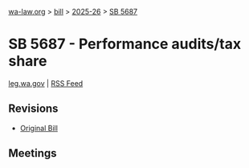 [wa-law.org](/) > [bill](/bill/) > [2025-26](/bill/2025-26/) > [SB 5687](/bill/2025-26/sb/5687/)

# SB 5687 - Performance audits/tax share
[leg.wa.gov](https://app.leg.wa.gov/billsummary?BillNumber=5687&Year=2025&Initiative=false) | [RSS Feed](./rss.xml)

## Revisions
* [Original Bill](1/)

## Meetings